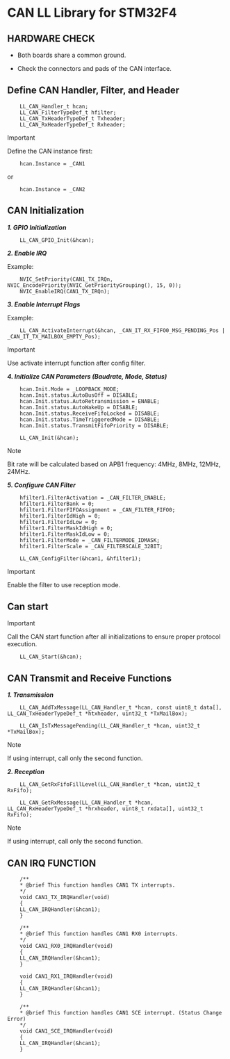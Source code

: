 # CAN LL Library for STM32F4

## HARDWARE CHECK

* Both boards share a common ground.

* Check the connectors and pads of the CAN interface.

## Define CAN Handler, Filter, and Header

```
    LL_CAN_Handler_t hcan;
    LL_CAN_FilterTypeDef_t hfilter;
    LL_CAN_TxHeaderTypeDef_t Txheader;
    LL_CAN_RxHeaderTypeDef_t Rxheader;
```
> [!IMPORTANT]
> Define the CAN instance first:

```
    hcan.Instance = _CAN1 
```

or 

```
    hcan.Instance = _CAN2
```

## CAN Initialization

***1. GPIO Initialization***

```
    LL_CAN_GPIO_Init(&hcan);
```

***2. Enable IRQ***

Example:

```
    NVIC_SetPriority(CAN1_TX_IRQn, NVIC_EncodePriority(NVIC_GetPriorityGrouping(), 15, 0));
    NVIC_EnableIRQ(CAN1_TX_IRQn);
```

***3. Enable Interrupt Flags***

Example:

```
    LL_CAN_ActivateInterrupt(&hcan, _CAN_IT_RX_FIFO0_MSG_PENDING_Pos | _CAN_IT_TX_MAILBOX_EMPTY_Pos);
```

> [!IMPORTANT]
> Use activate interrupt function after config filter.

***4. Initialize CAN Parameters (Baudrate, Mode, Status)***

```
    hcan.Init.Mode = _LOOPBACK_MODE;
    hcan.Init.status.AutoBusOff = DISABLE;
    hcan.Init.status.AutoRetransmission = ENABLE;
    hcan.Init.status.AutoWakeUp = DISABLE;
    hcan.Init.status.ReceiveFifoLocked = DISABLE;
    hcan.Init.status.TimeTriggeredMode = DISABLE;
    hcan.Init.status.TransmitFifoPriority = DISABLE;

    LL_CAN_Init(&hcan);
```
> [!NOTE]
> Bit rate will be calculated based on APB1 frequency: 4MHz, 8MHz, 12MHz, 24MHz.


***5. Configure CAN Filter***

```
    hfilter1.FilterActivation = _CAN_FILTER_ENABLE;
    hfilter1.FilterBank = 0;
    hfilter1.FilterFIFOAssignment = _CAN_FILTER_FIFO0;
    hfilter1.FilterIdHigh = 0;
    hfilter1.FilterIdLow = 0;
    hfilter1.FilterMaskIdHigh = 0;
    hfilter1.FilterMaskIdLow = 0;
    hfilter1.FilterMode = _CAN_FILTERMODE_IDMASK;
    hfilter1.FilterScale = _CAN_FILTERSCALE_32BIT;

    LL_CAN_ConfigFilter(&hcan1, &hfilter1);
```

> [!IMPORTANT]
> Enable the filter to use reception mode.

## Can start

> [!IMPORTANT]
> Call the CAN start function after all initializations to ensure proper protocol execution.

```
    LL_CAN_Start(&hcan);
```

## CAN Transmit and Receive Functions

***1. Transmission***

```
    LL_CAN_AddTxMessage(LL_CAN_Handler_t *hcan, const uint8_t data[], LL_CAN_TxHeaderTypeDef_t *htxheader, uint32_t *TxMailBox);

    LL_CAN_IsTxMessagePending(LL_CAN_Handler_t *hcan, uint32_t *TxMailBox);
```
> [!NOTE]   
> If using interrupt, call only the second function. 


***2. Reception***

```
    LL_CAN_GetRxFifoFillLevel(LL_CAN_Handler_t *hcan, uint32_t RxFifo);

    LL_CAN_GetRxMessage(LL_CAN_Handler_t *hcan, LL_CAN_RxHeaderTypeDef_t *hrxheader, uint8_t rxdata[], uint32_t RxFifo);

```

> [!NOTE]  
> If using interrupt, call only the second function.

## CAN IRQ FUNCTION

```
    /**
    * @brief This function handles CAN1 TX interrupts.
    */
    void CAN1_TX_IRQHandler(void)
    {
    LL_CAN_IRQHandler(&hcan1);
    }

    /**
    * @brief This function handles CAN1 RX0 interrupts.
    */
    void CAN1_RX0_IRQHandler(void)
    {
    LL_CAN_IRQHandler(&hcan1);
    }

    void CAN1_RX1_IRQHandler(void)
    {
    LL_CAN_IRQHandler(&hcan1);
    }

    /**
    * @brief This function handles CAN1 SCE interrupt. (Status Change Error)
    */
    void CAN1_SCE_IRQHandler(void)
    {
    LL_CAN_IRQHandler(&hcan1);
    }

```
